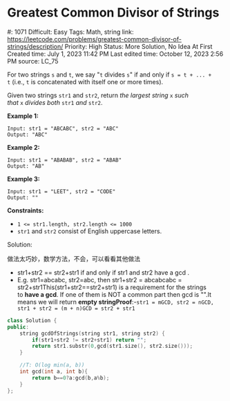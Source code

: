 # Greatest Common Divisor of Strings

#: 1071
Difficult: Easy
Tags: Math, string
link: https://leetcode.com/problems/greatest-common-divisor-of-strings/description/
Priority: High
Status: More Solution, No Idea At First
Created time: July 1, 2023 11:42 PM
Last edited time: October 12, 2023 2:56 PM
source: LC_75

For two strings `s` and `t`, we say "`t` divides `s`" if and only if `s = t + ... + t` (i.e., `t` is concatenated with itself one or more times).

Given two strings `str1` and `str2`, return *the largest string* `x` *such that* `x` *divides both* `str1` *and* `str2`.

**Example 1:**

```
Input: str1 = "ABCABC", str2 = "ABC"
Output: "ABC"

```

**Example 2:**

```
Input: str1 = "ABABAB", str2 = "ABAB"
Output: "AB"

```

**Example 3:**

```
Input: str1 = "LEET", str2 = "CODE"
Output: ""

```

**Constraints:**

- `1 <= str1.length, str2.length <= 1000`
- `str1` and `str2` consist of English uppercase letters.

Solution:

做法太巧妙，数学方法，不会，可以看看其他做法

- str1+str2 == str2+str1 if and only if str1 and str2 have a gcd .
- E.g. str1=abcabc, str2=abc, then str1+str2 = abcabcabc = str2+str1This(str1+str2==str2+str1) is a requirement for the strings to **have a gcd**. If one of them is NOT a common part then gcd is "".It means we will return **empty stringProof**:-`str1 = mGCD, str2 = nGCD, str1 + str2 = (m + n)GCD = str2 + str1`

```cpp
class Solution {
public:
    string gcdOfStrings(string str1, string str2) {
        if(str1+str2 != str2+str1) return "";
        return str1.substr(0,gcd(str1.size(), str2.size()));
    }

    //T: O(log min(a, b))
    int gcd(int a, int b){
        return b==0?a:gcd(b,a%b);
    }
};
```